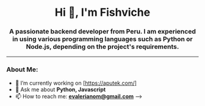 <div id="header" align="center">
  <h1 align="center">Hi 👋, I'm Fishviche</h1>
  <h3 align="center">A passionate backend developer from Peru. I am experienced in using various programming languages such as Python or Node.js, depending on the project's requirements.</h3>
</div>

---
### About Me:
- 🔭 I’m currently working on [https://aputek.com/]
- 💬 Ask me about **Python, Javascript**
- 📫 How to reach me: **evalerianom@gmail.com**
-->
